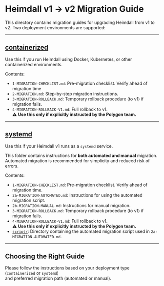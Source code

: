 # Heimdall v1 → v2 Migration Guide

This directory contains migration guides for upgrading Heimdall from v1 to v2.
Two deployment environments are supported:

---

## [containerized](./containerized)

Use this if you run Heimdall using Docker, Kubernetes, or other containerized environments.

Contents:
- `1-MIGRATION-CHECKLIST.md`: Pre-migration checklist. Verify ahead of migration time
- `2-MIGRATION.md`: Step-by-step migration instructions.
- `3-MIGRATION-ROLLBACK.md`: Temporary rollback procedure (to v1) if migration fails.
- `4-MIGRATION-ROLLBACK-V1.md`: Full rollback to v1.  
  ⚠️ **Use this only if explicitly instructed by the Polygon team.**

---

## [systemd](./systemd)

Use this if your Heimdall v1 runs as a `systemd` service.

This folder contains instructions for **both automated and manual** migration.
Automated migration is recommended for simplicity and reduced risk of errors.

Contents:
- `1-MIGRATION-CHECKLIST.md`: Pre-migration checklist. Verify ahead of migration time.
- `2a-MIGRATION-AUTOMATED.md`: Instructions for using the automated migration script.
- `2b-MIGRATION-MANUAL.md`: Instructions for manual migration.
- `3-MIGRATION-ROLLBACK.md`: Temporary rollback procedure (to v1) if migration fails.
- `4-MIGRATION-ROLLBACK-V1.md`: Full rollback to v1.  
  ⚠️ **Use this only if explicitly instructed by the Polygon team.**
- [`script/`](./systemd/script): Directory containing the automated migration script used in `2a-MIGRATION-AUTOMATED.md`.

---

## Choosing the Right Guide

Please follow the instructions based on your deployment type (`containerized` or `systemd`)  
and preferred migration path (automated or manual).

